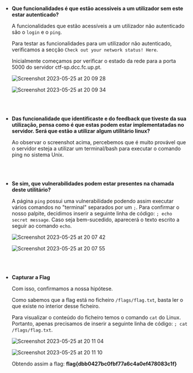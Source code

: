 - **Que funcionalidades é que estão acessiveis a um utilizador sem este estar autenticado?**

    A funcionalidades que estão acessíveis a um utilizador não autenticado são o ```login``` e o ```ping```.

    Para testar as funcionalidades para um utilizador não autenticado, verificamos a secção ```Check out your network status! Here```.

    Inicialmente começamos por verificar o estado da rede para a porta 5000 do servidor ctf-sp.dcc.fc.up.pt.

    ![Screenshot 2023-05-25 at 20 09 28](https://github.com/DCC-FCUP-SP/sp2223-t01g06/assets/98234753/fbc02821-f2a1-4f88-a0ef-8348860eb8f7)

    ![Screenshot 2023-05-25 at 20 09 34](https://github.com/DCC-FCUP-SP/sp2223-t01g06/assets/98234753/e68f93e8-db86-4756-9db2-b4d20095f275)

<br></br>

- **Das funcionalidade que identificaste e do feedback que tiveste da sua utilização, pensa como é que estas podem estar implementatadas no servidor. Será que estão a utilizar algum utilitário linux?**

    Ao observar o screenshot acima, percebemos que é muito provável que o servidor esteja a utilizar um terminal/bash para executar o comando ping no sistema Unix.

<br></br>

- **Se sim, que vulnerabilidades podem estar presentes na chamada deste utilitário?**

    A página ```ping``` possui uma vulnerabilidade podendo assim executar vários comandos no "terminal" separados por um ```;```. Para confirmar o nosso palpite, decidimos inserir a seguinte linha de código: ```; echo secret message```. Caso seja bem-sucedido, aparecerá o texto escrito a seguir ao comando ```echo```.

    ![Screenshot 2023-05-25 at 20 07 42](https://github.com/DCC-FCUP-SP/sp2223-t01g06/assets/98234753/5b0f4aca-983f-4575-8147-e257b1256c5a)

    ![Screenshot 2023-05-25 at 20 07 55](https://github.com/DCC-FCUP-SP/sp2223-t01g06/assets/98234753/5ecae5dd-6e44-4dea-b748-e712e6b95b62)

<br></br>

- **Capturar a Flag**

    Com isso, confirmamos a nossa hipótese.

    Como sabemos que a flag está no ficheiro ```/flags/flag.txt```, basta ler o que existe no interior desse ficheiro.

    Para visualizar o conteúdo do ficheiro temos o comando ```cat``` do Linux. Portanto, apenas precisamos de inserir a seguinte linha de código: ```; cat /flags/flag.txt```.

    ![Screenshot 2023-05-25 at 20 11 04](https://github.com/DCC-FCUP-SP/sp2223-t01g06/assets/98234753/26eecc35-53ef-4c88-8546-60ef2258b86b)

    ![Screenshot 2023-05-25 at 20 11 10](https://github.com/DCC-FCUP-SP/sp2223-t01g06/assets/98234753/54f448f4-9040-4e6b-9068-8624e83a4e55)

    Obtendo assim a flag: **flag{dbb0427bc0fbf77a6c4a0ef478083c1f}**
